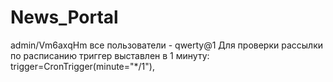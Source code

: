 # News_Portal
admin/Vm6axqHm
все пользователи - qwerty@1
Для проверки рассылки по расписанию триггер выставлен в 1 минуту: trigger=CronTrigger(minute="*/1"),
